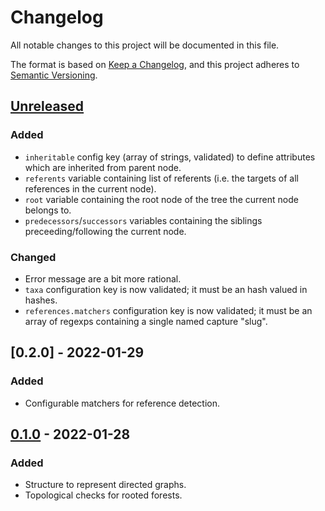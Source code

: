 # Changelog

All notable changes to this project will be documented in this file.

The format is based on [Keep a Changelog](https://keepachangelog.com/en/1.0.0/),
and this project adheres to [Semantic Versioning](https://semver.org/spec/v2.0.0.html).

## [Unreleased]

### Added

- `inheritable` config key (array of strings, validated) to define attributes which are inherited from parent node.
- `referents` variable containing list of referents (i.e. the targets of all references in the current node).
- `root` variable containing the root node of the tree the current node belongs to.
- `predecessors`/`successors` variables containing the siblings preceeding/following the current node.

### Changed

- Error message are a bit more rational.
- `taxa` configuration key is now validated; it must be an hash valued in hashes.
- `references.matchers` configuration key is now validated; it must be an array of regexps containing a single named capture "slug".

## [0.2.0] - 2022-01-29

### Added

- Configurable matchers for reference detection.

## [0.1.0] - 2022-01-28

### Added

- Structure to represent directed graphs.
- Topological checks for rooted forests.

[unreleased]: https://github.com/paolobrasolin/jekyll-sheafy/compare/0.1.0...HEAD
[0.1.0]: https://github.com/paolobrasolin/jekyll-sheafy/releases/tag/0.1.0
